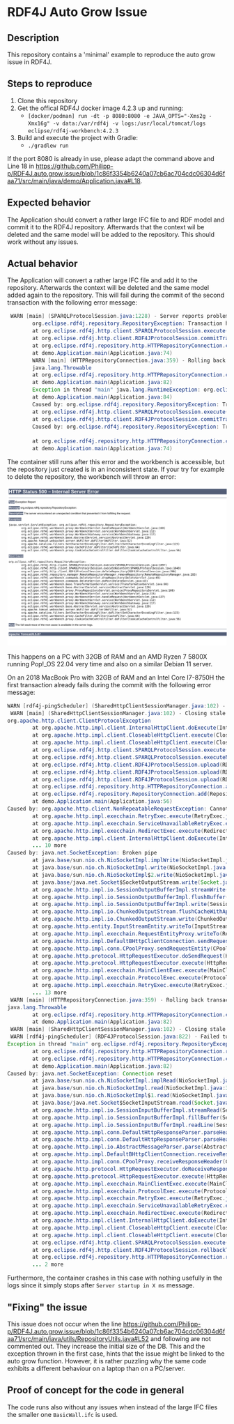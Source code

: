 # RDF4J Auto Grow Issue

## Description
This repository contains a 'minimal' example to reproduce the auto grow issue in RDF4J.
## Steps to reproduce
1. Clone this repository
2. Get the offical RDF4J docker image 4.2.3 up and running:
   - `[docker/podman] run -dt -p 8080:8080 -e JAVA_OPTS="-Xms2g -Xmx16g" -v data:/var/rdf4j -v logs:/usr/local/tomcat/logs eclipse/rdf4j-workbench:4.2.3`
3. Build and execute the project with Gradle:
   - `./gradlew run`

If the port 8080 is already in use, please adapt the command above and Line 18 in https://github.com/Philipp-p/RDF4J.auto.grow.issue/blob/1c86f3354b6240a07cb6ac704cdc06304d6faa71/src/main/java/demo/Application.java#L18.

## Expected behavior
The Application should convert a rather large IFC file to and RDF model and commit it to the RDF4J repository. Afterwards that the context wil be deleted and the same model will be added to the repository. This should work without any issues.

## Actual behavior
The Application will convert a rather large IFC file and add it to the repository. Afterwards the context will be deleted and the same model added again to the repository. This will fail during the commit of the second transaction with the following error message:
```java
 WARN [main] (SPARQLProtocolSession.java:1228) - Server reports problem: null (enable debug logging for full details)
        org.eclipse.rdf4j.repository.RepositoryException: Transaction handling error: org.eclipse.rdf4j.repository.RepositoryException: org.eclipse.rdf4j.sail.SailException: java.io.IOException: MDB_MAP_FULL: Environment mapsize limit reached
        at org.eclipse.rdf4j.http.client.SPARQLProtocolSession.execute(SPARQLProtocolSession.java:1095)
        at org.eclipse.rdf4j.http.client.RDF4JProtocolSession.commitTransaction(RDF4JProtocolSession.java:732)
        at org.eclipse.rdf4j.repository.http.HTTPRepositoryConnection.commit(HTTPRepositoryConnection.java:327)
        at demo.Application.main(Application.java:74)
        WARN [main] (HTTPRepositoryConnection.java:359) - Rolling back transaction due to connection close
        java.lang.Throwable
        at org.eclipse.rdf4j.repository.http.HTTPRepositoryConnection.close(HTTPRepositoryConnection.java:359)
        at demo.Application.main(Application.java:82)
        Exception in thread "main" java.lang.RuntimeException: org.eclipse.rdf4j.repository.RepositoryException: Transaction handling error: org.eclipse.rdf4j.repository.RepositoryException: org.eclipse.rdf4j.sail.SailException: java.io.IOException: MDB_MAP_FULL: Environment mapsize limit reached
        at demo.Application.main(Application.java:84)
        Caused by: org.eclipse.rdf4j.repository.RepositoryException: Transaction handling error: org.eclipse.rdf4j.repository.RepositoryException: org.eclipse.rdf4j.sail.SailException: java.io.IOException: MDB_MAP_FULL: Environment mapsize limit reached
        at org.eclipse.rdf4j.http.client.SPARQLProtocolSession.execute(SPARQLProtocolSession.java:1095)
        at org.eclipse.rdf4j.http.client.RDF4JProtocolSession.commitTransaction(RDF4JProtocolSession.java:732)
        Caused by: org.eclipse.rdf4j.repository.RepositoryException: Transaction handling error: org.eclipse.rdf4j.repository.RepositoryException: org.eclipse.rdf4j.sail.SailException: java.io.IOException: MDB_MAP_FULL: Environment mapsize limit reached

        at org.eclipse.rdf4j.repository.http.HTTPRepositoryConnection.commit(HTTPRepositoryConnection.java:327)
        at demo.Application.main(Application.java:74)
```

The container still runs after this error and the workbench is accessible, but the repository just created is in an inconsistent state. If your try for example to delete the repository, the workbench will throw an error:

![repo error](./pic/repo_after.png)

This happens on a PC with 32GB of RAM and an AMD Ryzen 7 5800X running Pop!_OS 22.04 very time and also on a similar Debian 11 server.

On an 2018 MacBook Pro with 32GB of RAM and an Intel Core I7-8750H the first transaction already fails during the commit with the following error message:
```java
WARN [rdf4j-pingScheduler] (SharedHttpClientSessionManager.java:102) - Closing stale connection
 WARN [main] (SharedHttpClientSessionManager.java:102) - Closing stale connection
org.apache.http.client.ClientProtocolException
        at org.apache.http.impl.client.InternalHttpClient.doExecute(InternalHttpClient.java:187)
        at org.apache.http.impl.client.CloseableHttpClient.execute(CloseableHttpClient.java:83)
        at org.apache.http.impl.client.CloseableHttpClient.execute(CloseableHttpClient.java:56)
        at org.eclipse.rdf4j.http.client.SPARQLProtocolSession.execute(SPARQLProtocolSession.java:1065)
        at org.eclipse.rdf4j.http.client.SPARQLProtocolSession.executeNoContent(SPARQLProtocolSession.java:1049)
        at org.eclipse.rdf4j.http.client.RDF4JProtocolSession.upload(RDF4JProtocolSession.java:1101)
        at org.eclipse.rdf4j.http.client.RDF4JProtocolSession.upload(RDF4JProtocolSession.java:926)
        at org.eclipse.rdf4j.http.client.RDF4JProtocolSession.upload(RDF4JProtocolSession.java:917)
        at org.eclipse.rdf4j.repository.http.HTTPRepositoryConnection.add(HTTPRepositoryConnection.java:447)
        at org.eclipse.rdf4j.repository.RepositoryConnection.add(RepositoryConnection.java:696)
        at demo.Application.main(Application.java:56)
Caused by: org.apache.http.client.NonRepeatableRequestException: Cannot retry request with a non-repeatable request entity
        at org.apache.http.impl.execchain.RetryExec.execute(RetryExec.java:108)
        at org.apache.http.impl.execchain.ServiceUnavailableRetryExec.execute(ServiceUnavailableRetryExec.java:85)
        at org.apache.http.impl.execchain.RedirectExec.execute(RedirectExec.java:110)
        at org.apache.http.impl.client.InternalHttpClient.doExecute(InternalHttpClient.java:185)
        ... 10 more
Caused by: java.net.SocketException: Broken pipe
        at java.base/sun.nio.ch.NioSocketImpl.implWrite(NioSocketImpl.java:417)
        at java.base/sun.nio.ch.NioSocketImpl.write(NioSocketImpl.java:437)
        at java.base/sun.nio.ch.NioSocketImpl$2.write(NioSocketImpl.java:823)
        at java.base/java.net.Socket$SocketOutputStream.write(Socket.java:1035)
        at org.apache.http.impl.io.SessionOutputBufferImpl.streamWrite(SessionOutputBufferImpl.java:124)
        at org.apache.http.impl.io.SessionOutputBufferImpl.flushBuffer(SessionOutputBufferImpl.java:136)
        at org.apache.http.impl.io.SessionOutputBufferImpl.write(SessionOutputBufferImpl.java:167)
        at org.apache.http.impl.io.ChunkedOutputStream.flushCacheWithAppend(ChunkedOutputStream.java:122)
        at org.apache.http.impl.io.ChunkedOutputStream.write(ChunkedOutputStream.java:179)
        at org.apache.http.entity.InputStreamEntity.writeTo(InputStreamEntity.java:134)
        at org.apache.http.impl.execchain.RequestEntityProxy.writeTo(RequestEntityProxy.java:121)
        at org.apache.http.impl.DefaultBHttpClientConnection.sendRequestEntity(DefaultBHttpClientConnection.java:156)
        at org.apache.http.impl.conn.CPoolProxy.sendRequestEntity(CPoolProxy.java:152)
        at org.apache.http.protocol.HttpRequestExecutor.doSendRequest(HttpRequestExecutor.java:238)
        at org.apache.http.protocol.HttpRequestExecutor.execute(HttpRequestExecutor.java:123)
        at org.apache.http.impl.execchain.MainClientExec.execute(MainClientExec.java:272)
        at org.apache.http.impl.execchain.ProtocolExec.execute(ProtocolExec.java:186)
        at org.apache.http.impl.execchain.RetryExec.execute(RetryExec.java:89)
        ... 13 more
 WARN [main] (HTTPRepositoryConnection.java:359) - Rolling back transaction due to connection close
java.lang.Throwable
        at org.eclipse.rdf4j.repository.http.HTTPRepositoryConnection.close(HTTPRepositoryConnection.java:359)
        at demo.Application.main(Application.java:82)
 WARN [main] (SharedHttpClientSessionManager.java:102) - Closing stale connection
 WARN [rdf4j-pingScheduler] (RDF4JProtocolSession.java:822) - Failed to ping transaction
Exception in thread "main" org.eclipse.rdf4j.repository.RepositoryException: java.net.SocketException: Connection reset
        at org.eclipse.rdf4j.repository.http.HTTPRepositoryConnection.rollback(HTTPRepositoryConnection.java:351)
        at org.eclipse.rdf4j.repository.http.HTTPRepositoryConnection.close(HTTPRepositoryConnection.java:360)
        at demo.Application.main(Application.java:82)
Caused by: java.net.SocketException: Connection reset
        at java.base/sun.nio.ch.NioSocketImpl.implRead(NioSocketImpl.java:320)
        at java.base/sun.nio.ch.NioSocketImpl.read(NioSocketImpl.java:347)
        at java.base/sun.nio.ch.NioSocketImpl$1.read(NioSocketImpl.java:800)
        at java.base/java.net.Socket$SocketInputStream.read(Socket.java:966)
        at org.apache.http.impl.io.SessionInputBufferImpl.streamRead(SessionInputBufferImpl.java:137)
        at org.apache.http.impl.io.SessionInputBufferImpl.fillBuffer(SessionInputBufferImpl.java:153)
        at org.apache.http.impl.io.SessionInputBufferImpl.readLine(SessionInputBufferImpl.java:280)
        at org.apache.http.impl.conn.DefaultHttpResponseParser.parseHead(DefaultHttpResponseParser.java:138)
        at org.apache.http.impl.conn.DefaultHttpResponseParser.parseHead(DefaultHttpResponseParser.java:56)
        at org.apache.http.impl.io.AbstractMessageParser.parse(AbstractMessageParser.java:259)
        at org.apache.http.impl.DefaultBHttpClientConnection.receiveResponseHeader(DefaultBHttpClientConnection.java:163)
        at org.apache.http.impl.conn.CPoolProxy.receiveResponseHeader(CPoolProxy.java:157)
        at org.apache.http.protocol.HttpRequestExecutor.doReceiveResponse(HttpRequestExecutor.java:273)
        at org.apache.http.protocol.HttpRequestExecutor.execute(HttpRequestExecutor.java:125)
        at org.apache.http.impl.execchain.MainClientExec.execute(MainClientExec.java:272)
        at org.apache.http.impl.execchain.ProtocolExec.execute(ProtocolExec.java:186)
        at org.apache.http.impl.execchain.RetryExec.execute(RetryExec.java:89)
        at org.apache.http.impl.execchain.ServiceUnavailableRetryExec.execute(ServiceUnavailableRetryExec.java:85)
        at org.apache.http.impl.execchain.RedirectExec.execute(RedirectExec.java:110)
        at org.apache.http.impl.client.InternalHttpClient.doExecute(InternalHttpClient.java:185)
        at org.apache.http.impl.client.CloseableHttpClient.execute(CloseableHttpClient.java:83)
        at org.apache.http.impl.client.CloseableHttpClient.execute(CloseableHttpClient.java:56)
        at org.eclipse.rdf4j.http.client.SPARQLProtocolSession.execute(SPARQLProtocolSession.java:1065)
        at org.eclipse.rdf4j.http.client.RDF4JProtocolSession.rollbackTransaction(RDF4JProtocolSession.java:768)
        at org.eclipse.rdf4j.repository.http.HTTPRepositoryConnection.rollback(HTTPRepositoryConnection.java:346)
        ... 2 more
```
Furthermore, the container crashes in this case with nothing usefully in the logs since it simply stops after ```Server startup in X ms``` message.

## "Fixing" the issue
This issue does not occur when the line https://github.com/Philipp-p/RDF4J.auto.grow.issue/blob/1c86f3354b6240a07cb6ac704cdc06304d6faa71/src/main/java/utils/RepositoryUtils.java#L52 and following are not commented out. They increase the initial size of the DB. This and the exception thrown in the first case, hints that the issue might be linked to the auto grow function. 
However, it is rather puzzling why the same code exhibits a different behaviour on a laptop than on a PC/server.

## Proof of concept for the code in general
The code runs also without any issues when instead of the large IFC files the smaller one ```BasicWall.ifc``` is used.
